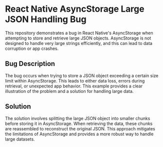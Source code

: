 # React Native AsyncStorage Large JSON Handling Bug

This repository demonstrates a bug in React Native's AsyncStorage when attempting to store and retrieve large JSON objects.  AsyncStorage is not designed to handle very large strings efficiently, and this can lead to data corruption or app crashes.

## Bug Description

The bug occurs when trying to store a JSON object exceeding a certain size limit within AsyncStorage.  This leads to either data loss, errors during retrieval, or unexpected app behavior.  This example provides a clear illustration of the problem and a solution for handling large data.

## Solution

The solution involves splitting the large JSON object into smaller chunks before storing it in AsyncStorage.  When retrieving the data, these chunks are reassembled to reconstruct the original JSON.  This approach mitigates the limitations of AsyncStorage and provides a more robust way to handle large datasets.